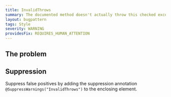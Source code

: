 ```yaml
---
title: InvalidThrows
summary: The documented method doesn't actually throw this checked exception.
layout: bugpattern
tags: Style
severity: WARNING
providesFix: REQUIRES_HUMAN_ATTENTION
---
```


<!--
*** AUTO-GENERATED, DO NOT MODIFY ***
To make changes, edit the @BugPattern annotation or the explanation in docs/bugpattern.
-->

## The problem


## Suppression
Suppress false positives by adding the suppression annotation `@SuppressWarnings("InvalidThrows")` to the enclosing element.
